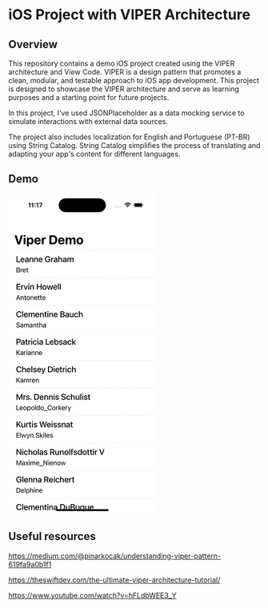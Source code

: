 # iOS Project with VIPER Architecture

## Overview

This repository contains a demo iOS project created using the VIPER architecture and View Code. VIPER is a design pattern that promotes a clean, modular, and testable approach to iOS app development. This project is designed to showcase the VIPER architecture and serve as learning purposes and a starting point for future projects.

In this project, I've used JSONPlaceholder as a data mocking service to simulate interactions with external data sources.

The project also includes localization for English and Portuguese (PT-BR) using String Catalog. String Catalog simplifies the process of translating and adapting your app's content for different languages.

## Demo

![](https://github.com/marcosdebast/ViperDemo/blob/main/demo.gif)

## Useful resources

https://medium.com/@pinarkocak/understanding-viper-pattern-619fa9a0b1f1

https://theswiftdev.com/the-ultimate-viper-architecture-tutorial/

https://www.youtube.com/watch?v=hFLdbWEE3_Y
